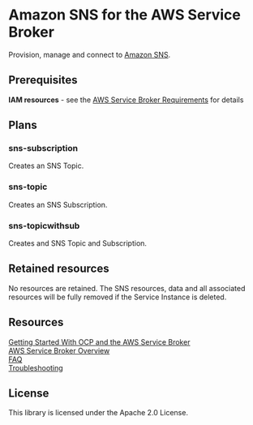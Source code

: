 # Amazon SNS for the AWS Service Broker
Provision, manage and connect to [Amazon SNS](https://aws.amazon.com/sns/).

## Prerequisites

**IAM resources** - see the [AWS Service Broker Requirements](https://github.com/awslabs/aws-servicebroker-documentation/blob/master/Overview.md#requirements) for details

## Plans

### sns-subscription
Creates an SNS Topic.

### sns-topic
Creates an SNS Subscription.

### sns-topicwithsub
Creates and SNS Topic and Subscription.

## Retained resources

No resources are retained. The SNS resources, data and all associated resources will be fully removed if the Service Instance is deleted.

## Resources

[Getting Started With OCP and the AWS Service Broker](https://github.com/awslabs/aws-servicebroker-documentation/blob/master/getting-started.md)  
[AWS Service Broker Overview](https://github.com/awslabs/aws-servicebroker-documentation/blob/master/Overview.md)  
[FAQ](https://github.com/awslabs/aws-servicebroker-documentation/blob/master/FAQ.md)  
[Troubleshooting](https://github.com/awslabs/aws-servicebroker-documentation/blob/master/Troubleshooting.md)  

## License

This library is licensed under the Apache 2.0 License.
